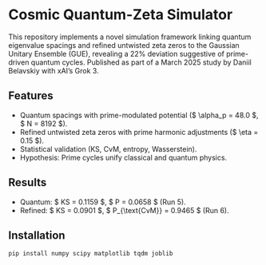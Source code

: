 # Cosmic Quantum-Zeta Simulator

This repository implements a novel simulation framework linking quantum eigenvalue spacings and refined untwisted zeta zeros to the Gaussian Unitary Ensemble (GUE), revealing a 22% deviation suggestive of prime-driven quantum cycles. Published as part of a March 2025 study by Daniil Belavskiy with xAI’s Grok 3.

## Features
- Quantum spacings with prime-modulated potential ($ \alpha_p = 48.0 $, $ N = 8192 $).
- Refined untwisted zeta zeros with prime harmonic adjustments ($ \eta = 0.15 $).
- Statistical validation (KS, CvM, entropy, Wasserstein).
- Hypothesis: Prime cycles unify classical and quantum physics.

## Results
- Quantum: $ KS = 0.1159 $, $ P = 0.0658 $ (Run 5).
- Refined: $ KS = 0.0901 $, $ P_{\text{CvM}} = 0.9465 $ (Run 6).

## Installation
```bash
pip install numpy scipy matplotlib tqdm joblib
